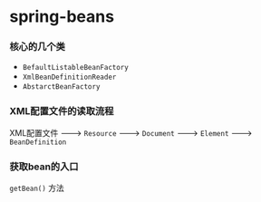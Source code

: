 # spring-beans

### 核心的几个类

* `BefaultListableBeanFactory`
* `XmlBeanDefinitionReader`
* `AbstarctBeanFactory`

### XML配置文件的读取流程

XML配置文件 ---> `Resource` ---> `Document` ---> `Element` ---> `BeanDefinition` 

### 获取bean的入口

`getBean()` 方法


